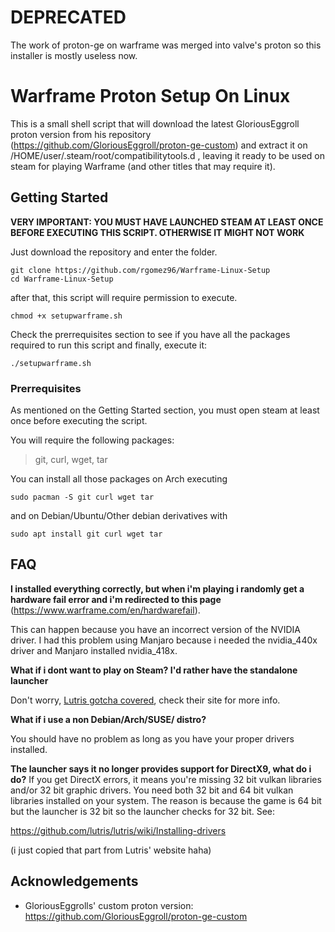# DEPRECATED
The work of proton-ge on warframe was merged into valve's proton so this installer is mostly useless now.

# Warframe Proton Setup On Linux
This is a small shell script that will download the latest GloriousEggroll
proton version from his repository
(https://github.com/GloriousEggroll/proton-ge-custom) and extract it on
/HOME/user/.steam/root/compatibilitytools.d , leaving it ready to be used on
steam for playing Warframe (and other titles that may require it).

## Getting Started

**VERY IMPORTANT: YOU MUST HAVE LAUNCHED STEAM AT LEAST ONCE BEFORE EXECUTING
THIS SCRIPT. OTHERWISE IT MIGHT NOT WORK**

Just download the repository and enter the folder.

```
git clone https://github.com/rgomez96/Warframe-Linux-Setup
cd Warframe-Linux-Setup
```

after that, this script will require permission to execute.

```
chmod +x setupwarframe.sh
```

Check the prerrequisites section to see if you have all the packages required
to run this script and finally, execute it:

```
./setupwarframe.sh
```

### Prerrequisites

As mentioned on the Getting Started section, you must open steam at least once
before executing the script.

You will require the following packages:
> git, curl, wget, tar

You can install all those packages on Arch executing
```
sudo pacman -S git curl wget tar
```

and on Debian/Ubuntu/Other debian derivatives with
```
sudo apt install git curl wget tar
```

## FAQ
**I installed everything correctly, but when i'm playing i randomly get
a hardware fail error and i'm redirected to this page** (https://www.warframe.com/en/hardwarefail).

This can happen because you have an incorrect version of the NVIDIA driver. I had this problem using Manjaro because i needed the nvidia_440x driver and Manjaro installed nvidia_418x. 

**What if i dont want to play on Steam? I'd rather have the standalone
launcher**

Don't worry, [Lutris gotcha covered](https://lutris.net/games/warframe/), check
their site for more info.

**What if i use a non Debian/Arch/SUSE/ distro?**

You should have no problem as long as you have your proper drivers installed.

**The launcher says it no longer provides support for DirectX9, what do i do?**
If you get DirectX errors, it means you're missing 32 bit vulkan libraries and/or 32 bit graphic drivers. You need both 32 bit and 64 bit vulkan libraries installed on your system. The reason is because the game is 64 bit but the launcher is 32 bit so the launcher checks for 32 bit. See:

https://github.com/lutris/lutris/wiki/Installing-drivers

(i just copied that part from Lutris' website haha)

## Acknowledgements

- GloriousEggrolls' custom proton version: https://github.com/GloriousEggroll/proton-ge-custom
